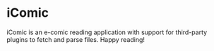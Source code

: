 # iComic
iComic is an e-comic reading application with support for third-party plugins to fetch and parse files. Happy reading!

